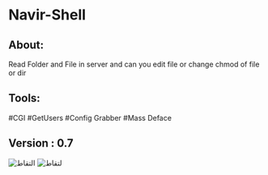 # Navir-Shell
## About:
Read Folder and File in server and can you edit file or change chmod of file or dir

## Tools:
#CGI
#GetUsers 
#Config Grabber
#Mass Deface
## Version : 0.7

![التقاط](https://user-images.githubusercontent.com/46041727/58761276-29182380-854b-11e9-8bff-68900cb35000.PNG)
![لتقاط](https://user-images.githubusercontent.com/46041727/58761278-2b7a7d80-854b-11e9-9da6-0f60aa341592.PNG)
